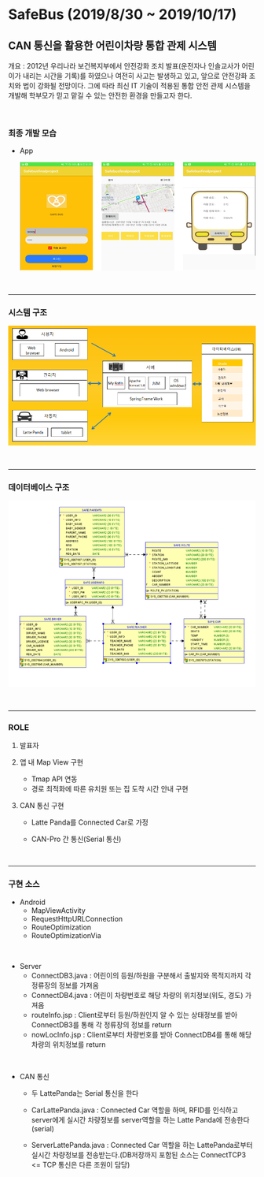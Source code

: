 # SafeBus (2019/8/30 ~ 2019/10/17)

## CAN 통신을 활용한 어린이차량 통합 관제 시스템

개요 : 2012년 우리나라 보건복지부에서 안전강화 조치 발표(운전자나 인솔교사가 어린이가 내리는 시간을 기록)를 하였으나 여전히 사고는 발생하고 있고, 앞으로 안전강화 조치와 법이 강화될 전망이다. 그에 따라 최신 IT 기술이 적용된 통합 안전 관제 시스템을 개발해 학부모가 믿고 맡길 수 있는 안전한 환경을 만들고자 한다.

<br>

### 최종 개발 모습

- App

  ![1573204272291](images/1573204272291.png)

<br>

-----------------------------------------------------------------------------------------------------------------------------------------------------------

### 시스템 구조

![1573201596717](images/1573201596717.png)

<br>

-----------------------------------------------------------------------------------------------------------------------------------------------------------

### 데이터베이스 구조

![1573201728959](images/1573201728959.png)

<br>

-----------------------------------------------------------------------------------------------------------------------------------------------------------

### ROLE

1. 발표자

2. 앱 내 Map View 구현

   - Tmap API 연동
   - 경로 최적화에 따른 유치원 또는 집 도착 시간 안내 구현

3. CAN 통신 구현

   - Latte Panda를 Connected Car로 가정

   - CAN-Pro  간 통신(Serial 통신)

<br>

-----------------------------------------------------------------------------------------------------------------------------------------------------------

### 구현 소스

- Android
  - MapViewActivity
  - RequestHttpURLConnection
  - RouteOptimization
  - RouteOptimizationVia

<br>

- Server
  - ConnectDB3.java : 어린이의 등원/하원을 구분해서 출발지와 목적지까지 각 정류장의 정보를 가져옴
  - ConnectDB4.java : 어린이 차량번호로 해당 차량의 위치정보(위도, 경도) 가져옴
  - routeInfo.jsp : Client로부터 등원/하원인지 알 수 있는 상태정보를 받아 ConnectDB3를 통해 각 정류장의 정보를 return
  - nowLocInfo.jsp : Client로부터 차량번호를 받아 ConnectDB4를 통해 해당 차량의 위치정보를 return

<br>

- CAN 통신

  - 두 LattePanda는 Serial 통신을 한다

  - CarLattePanda.java : Connected Car 역할을 하며, RFID를 인식하고 server에게 실시간 차량정보를 server역할을 하는 Latte Panda에 전송한다(serial)
  - ServerLattePanda.java : Connected Car 역할을 하는 LattePanda로부터 실시간 차량정보를 전송받는다.(DB저장까지 포함된 소스는 ConnectTCP3 <= TCP 통신은 다른 조원이 담당)